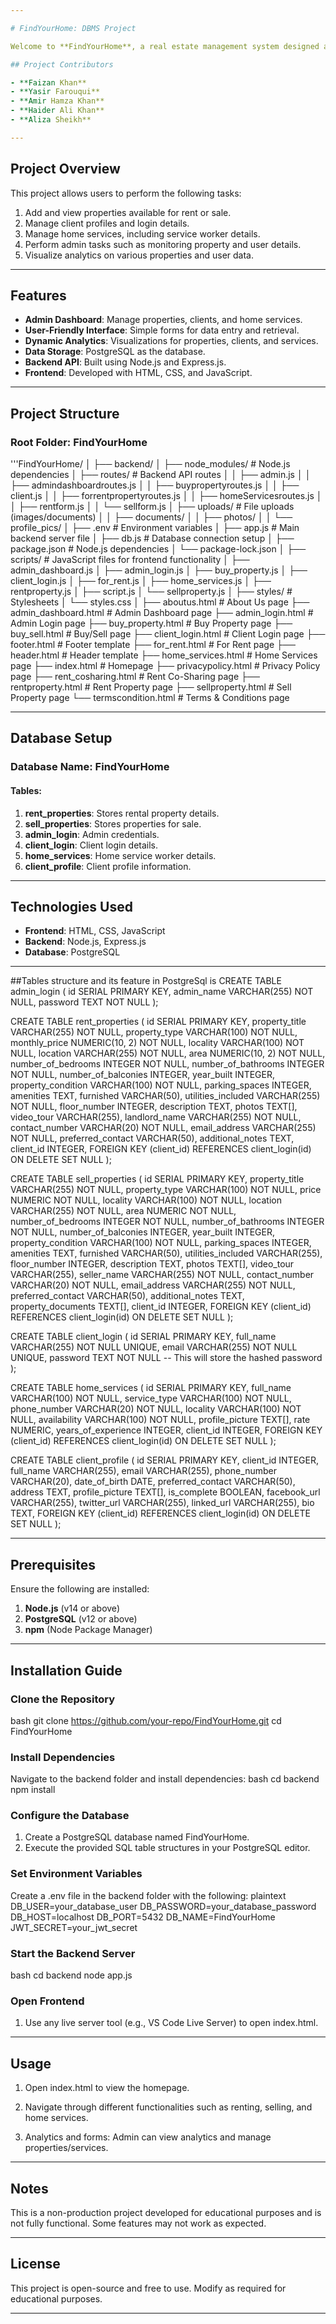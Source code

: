 ```yaml
---

# FindYourHome: DBMS Project

Welcome to **FindYourHome**, a real estate management system designed as a project for the **DBMS (Database Management Systems)** course by a team of 5 students pursuing **M.Sc. AI & ML** at **Jamia Millia Islamia**. This project demonstrates the integration of a PostgreSQL database with a Node.js backend and a frontend built using HTML, CSS, and JavaScript.

## Project Contributors

- **Faizan Khan**
- **Yasir Farouqui**
- **Amir Hamza Khan**
- **Haider Ali Khan**
- **Aliza Sheikh**

---
```


## Project Overview

This project allows users to perform the following tasks:
1. Add and view properties available for rent or sale.
2. Manage client profiles and login details.
3. Manage home services, including service worker details.
4. Perform admin tasks such as monitoring property and user details.
5. Visualize analytics on various properties and user data.

---

## Features

- **Admin Dashboard**: Manage properties, clients, and home services.
- **User-Friendly Interface**: Simple forms for data entry and retrieval.
- **Dynamic Analytics**: Visualizations for properties, clients, and services.
- **Data Storage**: PostgreSQL as the database.
- **Backend API**: Built using Node.js and Express.js.
- **Frontend**: Developed with HTML, CSS, and JavaScript.

---

## Project Structure

### Root Folder: FindYourHome
'''FindYourHome/
│
├── backend/
│   ├── node_modules/              # Node.js dependencies
│   ├── routes/                    # Backend API routes
│   │   ├── admin.js
│   │   ├── admindashboardroutes.js
│   │   ├── buypropertyroutes.js
│   │   ├── client.js
│   │   ├── forrentpropertyroutes.js
│   │   ├── homeServicesroutes.js
│   │   ├── rentform.js
│   │   └── sellform.js
│   ├── uploads/                   # File uploads (images/documents)
│   │   ├── documents/
│   │   ├── photos/
│   │   └── profile_pics/
│   ├── .env                       # Environment variables
│   ├── app.js                     # Main backend server file
│   ├── db.js                      # Database connection setup
│   ├── package.json               # Node.js dependencies
│   └── package-lock.json
│
├── scripts/                       # JavaScript files for frontend functionality
│   ├── admin_dashboard.js
│   ├── admin_login.js
│   ├── buy_property.js
│   ├── client_login.js
│   ├── for_rent.js
│   ├── home_services.js
│   ├── rentproperty.js
│   ├── script.js
│   └── sellproperty.js
│
├── styles/                        # Stylesheets
│   └── styles.css
│
├── aboutus.html                   # About Us page
├── admin_dashboard.html           # Admin Dashboard page
├── admin_login.html               # Admin Login page
├── buy_property.html              # Buy Property page
├── buy_sell.html                  # Buy/Sell page
├── client_login.html              # Client Login page
├── footer.html                    # Footer template
├── for_rent.html                  # For Rent page
├── header.html                    # Header template
├── home_services.html             # Home Services page
├── index.html                     # Homepage
├── privacypolicy.html             # Privacy Policy page
├── rent_cosharing.html            # Rent Co-Sharing page
├── rentproperty.html              # Rent Property page
├── sellproperty.html              # Sell Property page
└── termscondition.html            # Terms & Conditions page

---

## Database Setup

### Database Name: FindYourHome

#### Tables:
1. **rent_properties**: Stores rental property details.
2. **sell_properties**: Stores properties for sale.
3. **admin_login**: Admin credentials.
4. **client_login**: Client login details.
5. **home_services**: Home service worker details.
6. **client_profile**: Client profile information.

---


## Technologies Used

- **Frontend**: HTML, CSS, JavaScript
- **Backend**: Node.js, Express.js
- **Database**: PostgreSQL

---

##Tables structure and its feature in PostgreSql is 
CREATE TABLE admin_login (
    id SERIAL PRIMARY KEY,
    admin_name VARCHAR(255) NOT NULL,
    password TEXT NOT NULL
);

CREATE TABLE rent_properties (
    id SERIAL PRIMARY KEY,
    property_title VARCHAR(255) NOT NULL,
    property_type VARCHAR(100) NOT NULL,
    monthly_price NUMERIC(10, 2) NOT NULL,
    locality VARCHAR(100) NOT NULL,
    location VARCHAR(255) NOT NULL,
    area NUMERIC(10, 2) NOT NULL,
    number_of_bedrooms INTEGER NOT NULL,
    number_of_bathrooms INTEGER NOT NULL,
    number_of_balconies INTEGER,
    year_built INTEGER,
    property_condition VARCHAR(100) NOT NULL,
    parking_spaces INTEGER,
    amenities TEXT,
    furnished VARCHAR(50),
    utilities_included VARCHAR(255) NOT NULL,
    floor_number INTEGER,
    description TEXT,
    photos TEXT[],
    video_tour VARCHAR(255),
    landlord_name VARCHAR(255) NOT NULL,
    contact_number VARCHAR(20) NOT NULL,
    email_address VARCHAR(255) NOT NULL,
    preferred_contact VARCHAR(50),
    additional_notes TEXT,
    client_id INTEGER,
    FOREIGN KEY (client_id) REFERENCES client_login(id) ON DELETE SET NULL
);

CREATE TABLE sell_properties (
    id SERIAL PRIMARY KEY,
    property_title VARCHAR(255) NOT NULL,
    property_type VARCHAR(100) NOT NULL,
    price NUMERIC NOT NULL,
    locality VARCHAR(100) NOT NULL,
    location VARCHAR(255) NOT NULL,
    area NUMERIC NOT NULL,
    number_of_bedrooms INTEGER NOT NULL,
    number_of_bathrooms INTEGER NOT NULL,
    number_of_balconies INTEGER,
    year_built INTEGER,
    property_condition VARCHAR(100) NOT NULL,
    parking_spaces INTEGER,
    amenities TEXT,
    furnished VARCHAR(50),
    utilities_included VARCHAR(255),
    floor_number INTEGER,
    description TEXT,
    photos TEXT[],
    video_tour VARCHAR(255),
    seller_name VARCHAR(255) NOT NULL,
    contact_number VARCHAR(20) NOT NULL,
    email_address VARCHAR(255) NOT NULL,
    preferred_contact VARCHAR(50),
    additional_notes TEXT,
    property_documents TEXT[],
    client_id INTEGER,
    FOREIGN KEY (client_id) REFERENCES client_login(id) ON DELETE SET NULL
);

CREATE TABLE client_login (
    id SERIAL PRIMARY KEY,
    full_name VARCHAR(255) NOT NULL UNIQUE,
    email VARCHAR(255) NOT NULL UNIQUE,
    password TEXT NOT NULL  -- This will store the hashed password
);

CREATE TABLE home_services (
    id SERIAL PRIMARY KEY,
    full_name VARCHAR(100) NOT NULL,
    service_type VARCHAR(100) NOT NULL,
    phone_number VARCHAR(20) NOT NULL,
    locality VARCHAR(100) NOT NULL,
    availability VARCHAR(100) NOT NULL,
    profile_picture TEXT[],
    rate NUMERIC,
    years_of_experience INTEGER,
    client_id INTEGER,
    FOREIGN KEY (client_id) REFERENCES client_login(id) ON DELETE SET NULL
);

CREATE TABLE client_profile (
    id SERIAL PRIMARY KEY,
    client_id INTEGER,
    full_name VARCHAR(255),
    email VARCHAR(255),
    phone_number VARCHAR(20),
    date_of_birth DATE,
    preferred_contact VARCHAR(50),
    address TEXT,
    profile_picture TEXT[],
    is_complete BOOLEAN,
    facebook_url VARCHAR(255),
    twitter_url VARCHAR(255),
    linked_url VARCHAR(255),
    bio TEXT,
    FOREIGN KEY (client_id) REFERENCES client_login(id) ON DELETE SET NULL
); 


---

## Prerequisites

Ensure the following are installed:
1. **Node.js** (v14 or above)
2. **PostgreSQL** (v12 or above)
3. **npm** (Node Package Manager)

---

## Installation Guide

### Clone the Repository
bash
git clone https://github.com/your-repo/FindYourHome.git
cd FindYourHome


### Install Dependencies
Navigate to the backend folder and install dependencies:
bash
cd backend
npm install


### Configure the Database
1. Create a PostgreSQL database named FindYourHome.
2. Execute the provided SQL table structures in your PostgreSQL editor.

### Set Environment Variables
Create a .env file in the backend folder with the following:
plaintext
DB_USER=your_database_user
DB_PASSWORD=your_database_password
DB_HOST=localhost
DB_PORT=5432
DB_NAME=FindYourHome
JWT_SECRET=your_jwt_secret


### Start the Backend Server
bash
cd backend
node app.js


### Open Frontend
1. Use any live server tool (e.g., VS Code Live Server) to open index.html.

---

## Usage

1. Open index.html to view the homepage.
2. Navigate through different functionalities such as renting, selling, and home services.

3. Analytics and forms: Admin can view analytics and manage properties/services. 

---


## Notes

This is a non-production project developed for educational purposes and is not fully functional. Some features may not work as expected.

---

## License

This project is open-source and free to use. Modify as required for educational purposes.

---
